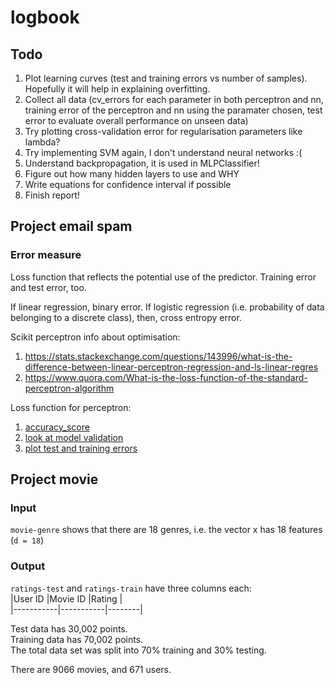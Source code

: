 # logbook

## Todo
1. Plot learning curves (test and training errors vs number of samples). Hopefully it will help in explaining overfitting.
2. Collect all data (cv_errors for each parameter in both perceptron and nn, training error of the perceptron and nn using the paramater chosen, test error to evaluate overall performance on unseen data)
3. Try plotting cross-validation error for regularisation parameters like lambda?
4. Try implementing SVM again, I don't understand neural networks :(
4. Understand backpropagation, it is used in MLPClassifier!
5. Figure out how many hidden layers to use and WHY
5. Write equations for confidence interval if possible
6. Finish report!

## Project email spam
### Error measure
Loss function that reflects the potential use of the predictor. Training error and test error, too. 

If linear regression, binary error. If logistic regression (i.e. probability of data belonging to a discrete class), then, cross entropy error.

Scikit perceptron info about optimisation:   
1. https://stats.stackexchange.com/questions/143996/what-is-the-difference-between-linear-perceptron-regression-and-ls-linear-regres 
2. https://www.quora.com/What-is-the-loss-function-of-the-standard-perceptron-algorithm

Loss function for perceptron:  
1. [accuracy_score](http://scikit-learn.org/stable/modules/model_evaluation.html#accuracy-score)
2. [look at model validation](http://scikit-learn.org/stable/modules/classes.html#module-sklearn.model_selection)
3. [plot test and training errors](http://scikit-learn.org/stable/modules/generated/sklearn.model_selection.learning_curve.html#sklearn.model_selection.learning_curve)






## Project movie
### Input
`movie-genre` shows that there are 18 genres, i.e. the vector x has 18 features (`d = 18`)

### Output
`ratings-test` and `ratings-train` have three columns each:  
|User ID    |Movie ID   |Rating  |   
|-----------|-----------|--------|

Test data has 30,002 points.  
Training data has 70,002 points.  
The total data set was split into 70% training and 30% testing. 

There are 9066 movies, and 671 users.





